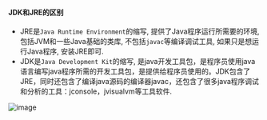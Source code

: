 #### JDK和JRE的区别

* JRE是`Java Runtime Environment`的缩写, 提供了Java程序运行所需要的环境, 包括JVM和一些Java基础的类库, 不包括`javac`等编译调试工具, 如果只是想运行Java程序, 安装JRE即可.
* JDK是`Java Development Kit`的缩写, 是java开发工具包，是程序员使用java语言编写java程序所需的开发工具包，是提供给程序员使用的。JDK包含了JRE，同时还包含了编译java源码的编译器javac，还包含了很多java程序调试和分析的工具：jconsole，jvisualvm等工具软件.


![image](https://user-images.githubusercontent.com/7486508/44911779-9b5c9d00-ad5a-11e8-9568-580986073684.png)